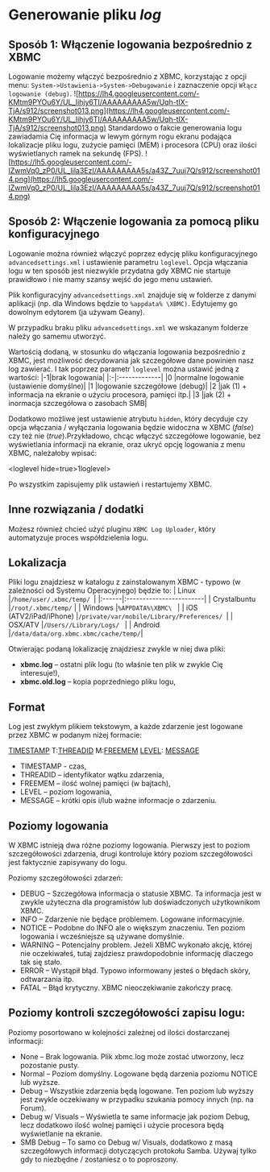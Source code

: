 # Generowanie pliku _log_ #

## Sposób 1: Włączenie logowania bezpośrednio z XBMC ##

Logowanie możemy włączyć bezpośrednio z XBMC, korzystając z opcji menu: `System->Ustawienia->System->Debugowanie` i zaznaczenie opcji `Włącz logowanie (debug)`.
![https://lh4.googleusercontent.com/-KMtm9PYOu6Y/UL_Iihjy6TI/AAAAAAAAA5w/Uqh-tlX-TjA/s912/screenshot013.png](https://lh4.googleusercontent.com/-KMtm9PYOu6Y/UL_Iihjy6TI/AAAAAAAAA5w/Uqh-tlX-TjA/s912/screenshot013.png)
Standardowo o fakcie generowania logu zawiadamia Cię informacja w lewym górnym rogu ekranu podająca lokalizacje pliku logu, zużycie pamięci (MEM) i procesora (CPU) oraz ilości wyświetlanych ramek na sekundę (FPS).
![https://lh5.googleusercontent.com/-lZwmVq0_zP0/UL_Iila3EzI/AAAAAAAAA5s/a43Z_7uuj7Q/s912/screenshot014.png](https://lh5.googleusercontent.com/-lZwmVq0_zP0/UL_Iila3EzI/AAAAAAAAA5s/a43Z_7uuj7Q/s912/screenshot014.png)

## Sposób 2: Włączenie logowania za pomocą pliku konfiguracyjnego ##

Logowanie można również włączyć poprzez edycję pliku konfiguracyjnego `advancedsettings.xml` i ustawienie parametru `loglevel`.
Opcja włączania logu w ten sposób jest niezwykle przydatna gdy XBMC nie startuje prawidłowo i nie mamy szansy wejść do jego menu ustawień.

Plik konfiguracyjny `advancedsettings.xml`  znajduje się w folderze z danymi aplikacji (np. dla Windows będzie to `%appdata% \XBMC)`. Edytujemy go dowolnym edytorem (ja używam Geany).

W przypadku braku pliku `advancedsettings.xml` we wskazanym folderze należy go samemu utworzyć.

Wartością dodaną, w stosunku do włączania logowania bezpośrednio z XBMC, jest możliwość decydowania jak szczegółowe dane powinien nasz log zawierać. I tak poprzez parametr `loglevel` można ustawić jedną z wartości:
|-1|brak logowania|
|:-|:-------------|
|0 |normalne logowanie (ustawienie domyślne)|
|1 |logowanie szczegółowe (debug)|
|2 |jak (1) + informacja na ekranie o użyciu procesora, pamięci itp.|
|3 |jak (2) + inormacja szczegółowa o zasobach SMB|


Dodatkowo możliwe jest ustawienie atrybutu `hidden`, który decyduje czy opcja włączania / wyłączania logowania będzie widoczna w XBMC (_false_) czy też nie (_true_).Przykładowo, chcąc włączyć szczegółowe logowanie, bez wyświetlania  informacji na ekranie, oraz ukryć opcję logowania z menu XBMC, należałoby wpisać:



&lt;loglevel hide=true&gt;1loglevel&gt;



Po wszystkim zapisujemy plik ustawień i restartujemy XBMC.

## Inne rozwiązania / dodatki ##
Możesz również chcieć użyć pluginu `XBMC Log Uploader`, który automatyzuje proces współdzielenia logu.

## Lokalizacja ##
Pliki logu znajdziesz w katalogu z zainstalowanym XBMC - typowo (w zależności od Systemu Operacyjnego) będzie to:
| Linux |`/home/user/.xbmc/temp/ `|
|:------|:------------------------|
| Crystalbuntu |`/root/.xbmc/temp/`      |
| Windows |`%APPDATA%\XBMC\ `       |
| iOS (ATV2/iPad/iPhone) |`/private/var/mobile/Library/Preferences/ `|
| OSX/ATV |`/Users//Library/Logs/ ` |
| Android |`/data/data/org.xbmc.xbmc/cache/temp/`|

Otwierając podaną lokalizację znajdziesz zwykle w niej dwa pliki:
  * **xbmc.log** – ostatni plik logu (to właśnie ten plik w zwykle Cię interesuje!),
  * **xbmc.old.log** – kopia poprzedniego pliku logu,

## Format ##
Log jest zwykłym plikiem tekstowym, a każde zdarzenie jest logowane przez XBMC w podanym niżej formacie:

[TIMESTAMP](TIMESTAMP.md) T:[THREADID](THREADID.md) M:[FREEMEM](FREEMEM.md) [LEVEL](LEVEL.md): [MESSAGE](MESSAGE.md)
  * TIMESTAMP - czas,
  * THREADID – identyfikator wątku zdarzenia,
  * FREEMEM – ilość wolnej pamięci (w bajtach),
  * LEVEL – poziom logowania,
  * MESSAGE – krótki opis i/lub ważne informacje o zdarzeniu.

## Poziomy logowania ##
W XBMC istnieją dwa różne poziomy logowania. Pierwszy jest to poziom szczegółowości zdarzenia, drugi kontroluje który poziom szczegółowości jest faktycznie zapisywany do logu.

Poziomy szczegółowości zdarzeń:
  * DEBUG – Szczegółowa informacja o statusie XBMC. Ta informacja jest w zwykle użyteczna dla programistów  lub doświadczonych użytkownikom XBMC.
  * INFO – Zdarzenie nie będące problemem. Logowane informacyjnie.
  * NOTICE – Podobne do INFO ale o większym znaczeniu. Ten poziom logowania i wcześniejsze są używane domyślnie.
  * WARNING – Potencjalny problem. Jeżeli XBMC wykonało akcję, której nie oczekiwałeś, tutaj zajdziesz prawdopodobnie informację dlaczego tak się stało.
  * ERROR – Wystąpił błąd. Typowo informowany jesteś o błędach skóry, odtwarzania itp.
  * FATAL – Błąd krytyczny. XBMC nieoczekiwanie zakończy pracę.

## Poziomy kontroli szczegółowości zapisu logu: ##
Poziomy posortowano w kolejności zależnej od ilości dostarczanej informacji:
  * None – Brak logowania. Plik xbmc.log może zostać utworzony, lecz pozostanie pusty.
  * Normal – Poziom domyślny. Logowane będą darzenia poziomu NOTICE lub wyższe.
  * Debug – Wszystkie zdarzenia będą logowane. Ten poziom lub wyższy jest zwykle oczekiwany w przypadku szukania pomocy innych (np. na Forum).
  * Debug w/ Visuals – Wyświetla te same informacje jak poziom Debug, lecz dodatkowo ilość wolnej pamięci i użycie procesora będą wyświetlanie na ekranie.
  * SMB Debug – To samo co Debug w/ Visuals, dodatkowo z masą szczegółowych informacji dotyczących protokołu Samba. Używaj tylko gdy to niezbędne / zostaniesz o to poproszony.